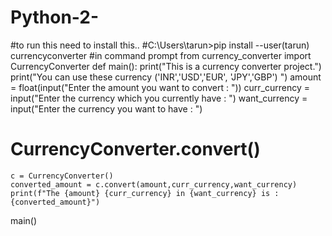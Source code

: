 # Python-2-
#to run this need to install this..
#C:\Users\tarun>pip install --user(tarun) currencyconverter
#in command prompt
from currency_converter import CurrencyConverter
def main():
    print("This is a currency converter project.")
    print("You can use these currency ('INR','USD','EUR', 'JPY','GBP') ")
    amount = float(input("Enter the amount you want to convert : "))
    curr_currency = input("Enter the currency which you currently have : ")
    want_currency = input("Enter the currency you want to have : ")
  # CurrencyConverter.convert()
    c = CurrencyConverter()
    converted_amount = c.convert(amount,curr_currency,want_currency)
    print(f"The {amount} {curr_currency} in {want_currency} is : {converted_amount}")
main()
